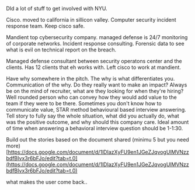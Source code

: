 DId a lot of stuff to get involved with NYU.

Cisco. moved to california in sillicon valley.
Computer security incident response team. Keep cisco safe. 

Mandient top cybersecurity company. managed defense is 24/7 monitoring of corporate networks. Incident response consulting. Forensic data to see what is evil on technical report on the breach.

Managed defense consultant between security operatons center and the clients. Has 12 clients that eh works with. Left cisco to work at mandient. 

Have why somewhere in the pitch. The why is what differentiates you. Communication of the why. Do they really want to make an impact? Always be on the mind of recruiter, what are they looking for when they're hiring? Well rounded person who can convey how they would add value to the team if they were to be there. Sometimes you don't know how to communicate value, STAR method behavioural based interview answering.
Tell story to fully say the whole situation, what did you actually do, what was the positive outcome, and why should this company care. Ideal amount of time when answering a behavioral interview question should be 1-1:30.

Build out the stories based on the document shared (minimu 5 but you need more)
[https://docs.google.com/document/d/1lDIazXyFU9en1JGeZJqvogUlMVNzzbdfBIvx3r6bFJo/edit?tab=t.0](https://docs.google.com/document/d/1lDIazXyFU9en1JGeZJqvogUlMVNzzbdfBIvx3r6bFJo/edit?tab=t.0) 

what makes the user come back..